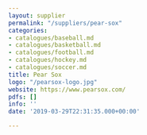 ```yaml
---
layout: supplier
permalink: "/suppliers/pear-sox"
categories:
- catalogues/baseball.md
- catalogues/basketball.md
- catalogues/football.md
- catalogues/hockey.md
- catalogues/soccer.md
title: Pear Sox
logo: "/pearsox-logo.jpg"
website: https://www.pearsox.com/
pdfs: []
info: ''
date: '2019-03-29T22:31:35.000+00:00'

---
```

